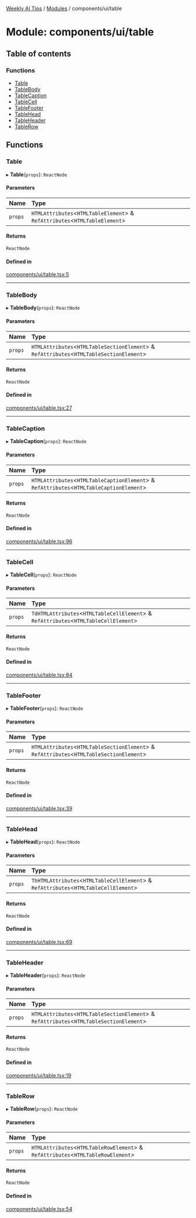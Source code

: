 [Weekly AI Tips](../README.md) / [Modules](../modules.md) / components/ui/table

# Module: components/ui/table

## Table of contents

### Functions

- [Table](components_ui_table.md#table)
- [TableBody](components_ui_table.md#tablebody)
- [TableCaption](components_ui_table.md#tablecaption)
- [TableCell](components_ui_table.md#tablecell)
- [TableFooter](components_ui_table.md#tablefooter)
- [TableHead](components_ui_table.md#tablehead)
- [TableHeader](components_ui_table.md#tableheader)
- [TableRow](components_ui_table.md#tablerow)

## Functions

### Table

▸ **Table**(`props`): `ReactNode`

#### Parameters

| Name | Type |
| :------ | :------ |
| `props` | `HTMLAttributes`\<`HTMLTableElement`\> & `RefAttributes`\<`HTMLTableElement`\> |

#### Returns

`ReactNode`

#### Defined in

[components/ui/table.tsx:5](https://github.com/alexsoyes/weekly-ai-tips/blob/8e6b4ae946047053b809d45f37efccbb35947373/components/ui/table.tsx#L5)

___

### TableBody

▸ **TableBody**(`props`): `ReactNode`

#### Parameters

| Name | Type |
| :------ | :------ |
| `props` | `HTMLAttributes`\<`HTMLTableSectionElement`\> & `RefAttributes`\<`HTMLTableSectionElement`\> |

#### Returns

`ReactNode`

#### Defined in

[components/ui/table.tsx:27](https://github.com/alexsoyes/weekly-ai-tips/blob/8e6b4ae946047053b809d45f37efccbb35947373/components/ui/table.tsx#L27)

___

### TableCaption

▸ **TableCaption**(`props`): `ReactNode`

#### Parameters

| Name | Type |
| :------ | :------ |
| `props` | `HTMLAttributes`\<`HTMLTableCaptionElement`\> & `RefAttributes`\<`HTMLTableCaptionElement`\> |

#### Returns

`ReactNode`

#### Defined in

[components/ui/table.tsx:96](https://github.com/alexsoyes/weekly-ai-tips/blob/8e6b4ae946047053b809d45f37efccbb35947373/components/ui/table.tsx#L96)

___

### TableCell

▸ **TableCell**(`props`): `ReactNode`

#### Parameters

| Name | Type |
| :------ | :------ |
| `props` | `TdHTMLAttributes`\<`HTMLTableCellElement`\> & `RefAttributes`\<`HTMLTableCellElement`\> |

#### Returns

`ReactNode`

#### Defined in

[components/ui/table.tsx:84](https://github.com/alexsoyes/weekly-ai-tips/blob/8e6b4ae946047053b809d45f37efccbb35947373/components/ui/table.tsx#L84)

___

### TableFooter

▸ **TableFooter**(`props`): `ReactNode`

#### Parameters

| Name | Type |
| :------ | :------ |
| `props` | `HTMLAttributes`\<`HTMLTableSectionElement`\> & `RefAttributes`\<`HTMLTableSectionElement`\> |

#### Returns

`ReactNode`

#### Defined in

[components/ui/table.tsx:39](https://github.com/alexsoyes/weekly-ai-tips/blob/8e6b4ae946047053b809d45f37efccbb35947373/components/ui/table.tsx#L39)

___

### TableHead

▸ **TableHead**(`props`): `ReactNode`

#### Parameters

| Name | Type |
| :------ | :------ |
| `props` | `ThHTMLAttributes`\<`HTMLTableCellElement`\> & `RefAttributes`\<`HTMLTableCellElement`\> |

#### Returns

`ReactNode`

#### Defined in

[components/ui/table.tsx:69](https://github.com/alexsoyes/weekly-ai-tips/blob/8e6b4ae946047053b809d45f37efccbb35947373/components/ui/table.tsx#L69)

___

### TableHeader

▸ **TableHeader**(`props`): `ReactNode`

#### Parameters

| Name | Type |
| :------ | :------ |
| `props` | `HTMLAttributes`\<`HTMLTableSectionElement`\> & `RefAttributes`\<`HTMLTableSectionElement`\> |

#### Returns

`ReactNode`

#### Defined in

[components/ui/table.tsx:19](https://github.com/alexsoyes/weekly-ai-tips/blob/8e6b4ae946047053b809d45f37efccbb35947373/components/ui/table.tsx#L19)

___

### TableRow

▸ **TableRow**(`props`): `ReactNode`

#### Parameters

| Name | Type |
| :------ | :------ |
| `props` | `HTMLAttributes`\<`HTMLTableRowElement`\> & `RefAttributes`\<`HTMLTableRowElement`\> |

#### Returns

`ReactNode`

#### Defined in

[components/ui/table.tsx:54](https://github.com/alexsoyes/weekly-ai-tips/blob/8e6b4ae946047053b809d45f37efccbb35947373/components/ui/table.tsx#L54)
